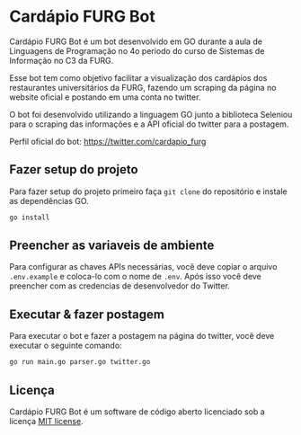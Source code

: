 # Cardápio FURG Bot

Cardápio FURG Bot é um bot desenvolvido em GO durante a aula de Linguagens de Programação no 4o periodo do curso de Sistemas de Informação no C3 da FURG.

Esse bot tem como objetivo facilitar a visualização dos cardápios dos restaurantes universitários da FURG, fazendo um scraping da página no website oficial e postando em uma conta no twitter.

O bot foi desenvolvido utilizando a linguagem GO junto a biblioteca Seleniou para o scraping das informações e a API oficial do twitter para a postagem.

Perfil oficial do bot: https://twitter.com/cardapio_furg

## Fazer setup do projeto

Para fazer setup do projeto primeiro faça `git clone` do repositório e instale as dependências GO.

```sh
go install
```

## Preencher as variaveis de ambiente

Para configurar as chaves APIs necessárias, você deve copiar o arquivo `.env.example` e coloca-lo com o nome de `.env`. Após isso você deve preencher com as credencias de desenvolvedor do Twitter.

## Executar & fazer postagem

Para executar o bot e fazer a postagem na página do twitter, você deve executar o seguinte comando:

```sh
go run main.go parser.go twitter.go
``` 

## Licença

Cardápio FURG Bot é um software de código aberto licenciado sob a licença [MIT license](LICENSE).
